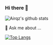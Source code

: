 ### Hi there 👋

![Airqz's github stats](https://github-readme-stats.vercel.app/api?username=airqz&show_icons=true)

 💬 Ask me about ...

[![Top Langs](https://github-readme-stats.vercel.app/api/top-langs/?username=airqz&layout=compact)](https://github.com/airqz/github-readme-stats)


<!--
- 🔭 I’m currently working on ...
- 🌱 I’m currently learning ...
- 👯 I’m looking to collaborate on ...
- 🤔 I’m looking for help with ...

- 📫 How to reach me: ...
- 😄 Pronouns: ...
- ⚡ Fun fact: ...
-->
